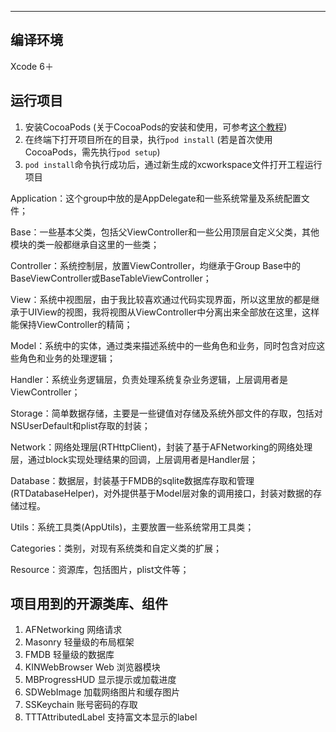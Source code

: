 

------

## 编译环境
Xcode 6＋

## 运行项目
1. 安装CocoaPods (关于CocoaPods的安装和使用，可参考[这个教程](http://code4app.com/article/cocoapods-install-usage))
2. 在终端下打开项目所在的目录，执行```pod install``` (若是首次使用CocoaPods，需先执行```pod setup```)
3. ```pod install```命令执行成功后，通过新生成的xcworkspace文件打开工程运行项目

Application：这个group中放的是AppDelegate和一些系统常量及系统配置文件；

Base：一些基本父类，包括父ViewController和一些公用顶层自定义父类，其他模块的类一般都继承自这里的一些类；

Controller：系统控制层，放置ViewController，均继承于Group Base中的BaseViewController或BaseTableViewController；

View：系统中视图层，由于我比较喜欢通过代码实现界面，所以这里放的都是继承于UIView的视图，我将视图从ViewController中分离出来全部放在这里，这样能保持ViewController的精简；

Model：系统中的实体，通过类来描述系统中的一些角色和业务，同时包含对应这些角色和业务的处理逻辑；

Handler：系统业务逻辑层，负责处理系统复杂业务逻辑，上层调用者是ViewController；

Storage：简单数据存储，主要是一些键值对存储及系统外部文件的存取，包括对NSUserDefault和plist存取的封装；

Network：网络处理层(RTHttpClient)，封装了基于AFNetworking的网络处理层，通过block实现处理结果的回调，上层调用者是Handler层；

Database：数据层，封装基于FMDB的sqlite数据库存取和管理(RTDatabaseHelper)，对外提供基于Model层对象的调用接口，封装对数据的存储过程。

Utils：系统工具类(AppUtils)，主要放置一些系统常用工具类；

Categories：类别，对现有系统类和自定义类的扩展；

Resource：资源库，包括图片，plist文件等；



## 项目用到的开源类库、组件
1. AFNetworking                         网络请求
2. Masonry                              轻量级的布局框架
3. FMDB                                 轻量级的数据库
4. KINWebBrowser                        Web 浏览器模块
5. MBProgressHUD                        显示提示或加载进度
6. SDWebImage                           加载网络图片和缓存图片
7. SSKeychain                           账号密码的存取
8. TTTAttributedLabel                   支持富文本显示的label



